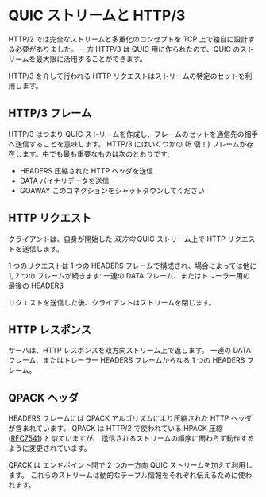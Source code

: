 # QUIC ストリームと HTTP/3

HTTP/2 では完全なストリームと多重化のコンセプトを TCP 上で独自に設計する必要がありました。
一方 HTTP/3 は QUIC 用に作られたので、QUIC のストリームを最大限に活用することができます。

HTTP/3 を介して行われる HTTP リクエストはストリームの特定のセットを利用します。

## HTTP/3 フレーム

HTTP/3 はつまり QUIC ストリームを作成し、フレームのセットを通信先の相手へ送信することを意味します。
HTTP/3 にはいくつかの (8 個！) フレームが存在します。中でも最も重要なものは次のとおりです:

- HEADERS 圧縮された HTTP ヘッダを送信
- DATA バイナリデータを送信
- GOAWAY このコネクションをシャットダウンしてください

## HTTP リクエスト

クライアントは、自身が開始した *双方向* QUIC ストリーム上で HTTP リクエストを送信します。

1 つのリクエストは 1 つの HEADERS フレームで構成され、場合によっては他に 1, 2 つの
フレームが続きます: 一連の DATA フレーム、またはトレーラー用の 最後の HEADERS

リクエストを送信した後、クライアントはストリームを閉じます。

## HTTP レスポンス

サーバは、HTTP レスポンスを双方向ストリーム上で返します。
一連の DATA フレーム、またはトレーラー HEADERS フレームからなる 1 つの HEADERS フレーム。

## QPACK ヘッダ

HEADERS フレームには QPACK アルゴリズムにより圧縮された HTTP ヘッダが含まれています。
QPACK は HTTP/2 で使われている HPACK 圧縮 ([RFC7541](https://httpwg.org/specs/rfc7541.html)) と似ていますが、
送信されるストリームの順序に関わらず動作するように変更されています。

QPACK は エンドポイント間で 2 つの一方向 QUIC ストリームを加えて利用します。
これらのストリームは動的なテーブル情報をそれぞれ伝えるために使われます。
